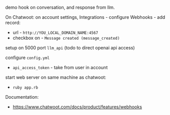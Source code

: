 demo hook on conversation, and response from llm.

On Chatwoot: on account settings, Integrations - configure Webhooks - add record:
- url - `http://YOU_LOCAL_DOMAIN_NAME:4567`
- checkbox on - `Message created (message_created)`

setup on 5000 port `llm_api` (todo to direct openai api access)

configure `config.yml`
- `api_access_token` - take from user in account

start web server on same machine as chatwoot:
- `ruby app.rb`

Documentation:
* https://www.chatwoot.com/docs/product/features/webhooks
